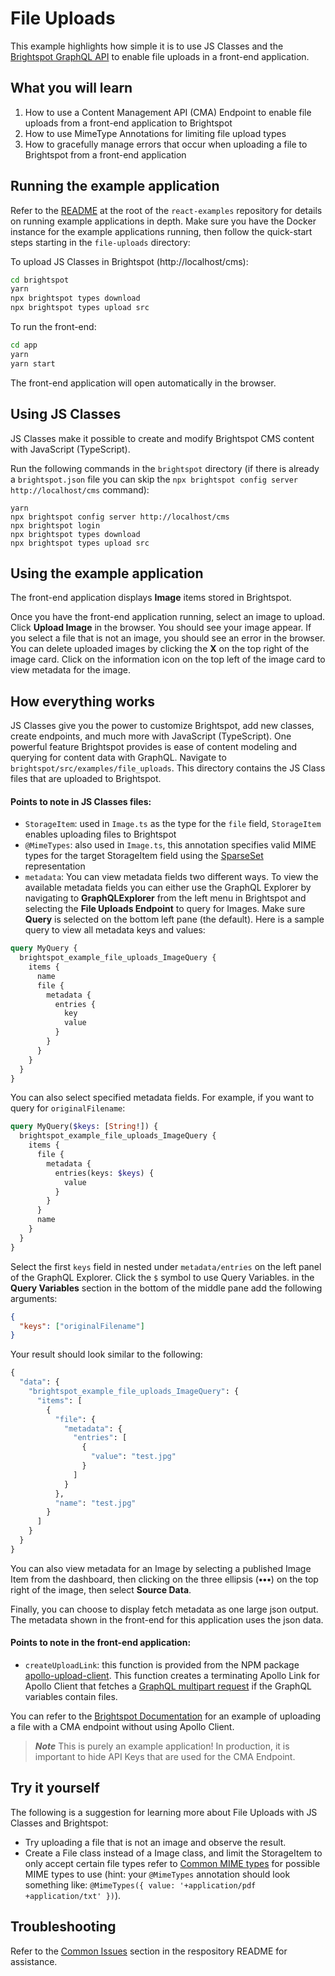 # File Uploads
This example highlights how simple it is to use JS Classes and the [Brightspot GraphQL API](https://www.brightspot.com/documentation/brightspot-cms-developer-guide/latest/graphql-api) to enable file uploads in a front-end application.

## What you will learn
1. How to use a Content Management API (CMA) Endpoint to enable file uploads from a front-end application to Brightspot
2. How to use MimeType Annotations for limiting file upload types
3. How to gracefully manage errors that occur when uploading a file to Brightspot from a front-end application

## Running the example application
Refer to the [README](/README.md) at the root of the `react-examples` repository for details on running example applications in depth. Make sure you have the Docker instance for the example applications running, then follow the quick-start steps starting in the `file-uploads` directory:

To upload JS Classes in Brightspot (http://localhost/cms):

```sh
cd brightspot
yarn
npx brightspot types download
npx brightspot types upload src
```

To run the front-end:

```sh
cd app
yarn
yarn start
```

The front-end application will open automatically in the browser.
## Using JS Classes
JS Classes make it possible to create and modify Brightspot CMS content with JavaScript (TypeScript).

Run the following commands in the `brightspot` directory (if there is already a `brightspot.json` file you can skip the `npx brightspot config server http://localhost/cms` command):

```
yarn
npx brightspot config server http://localhost/cms
npx brightspot login
npx brightspot types download
npx brightspot types upload src
```
## Using the example application
The front-end application displays **Image** items stored in Brightspot. 

Once you have the front-end application running, select an image to upload. Click **Upload Image** in the browser. You should see your image appear. If you select a file that is not an image, you should see an error in the browser. You can delete uploaded images by clicking the **X** on the top right of the image card. Click on the information icon on the top left of the image card to view metadata for the image.
 
## How everything works
JS Classes give you the power to customize Brightspot, add new classes, create endpoints, and much more with JavaScript (TypeScript). One powerful feature Brightspot provides is ease of content modeling and querying for content data with GraphQL. Navigate to `brightspot/src/examples/file_uploads`. This directory contains the JS Class files that are uploaded to Brightspot.

#### Points to note in JS Classes files:
- `StorageItem`: used in `Image.ts` as the type for the `file` field, `StorageItem` enables uploading files to Brightspot 
- `@MimeTypes`: also used in `Image.ts`, this annotation specifies valid MIME types for the target StorageItem field using the [SparseSet](https://artifactory.psdops.com/psddev-releases/com/psddev/dari-util/3.3.607-xe0f27a/dari-util-3.3.607-xe0f27a-javadoc.jar!/com/psddev/dari/util/SparseSet.html) representation
- `metadata`: You can view metadata fields two different ways. To view the available metadata fields you can either use the GraphQL Explorer by navigating to **GraphQLExplorer** from the left menu in Brightspot and selecting the **File Uploads Endpoint** to query for Images. Make sure **Query** is selected on the bottom left pane (the default). Here is a sample query to view all metadata keys and values:

```graphql
query MyQuery {
  brightspot_example_file_uploads_ImageQuery {
    items {
      name
      file {
        metadata {
          entries {
            key
            value
          }
        }
      }
    }
  }
}
```

You can also select specified metadata fields. For example, if you want to query for `originalFilename`:
```graphql
query MyQuery($keys: [String!]) {
  brightspot_example_file_uploads_ImageQuery {
    items {
      file {
        metadata {
          entries(keys: $keys) {
            value
          }
        }
      }
      name
    }
  }
}
```

Select the first `keys` field in nested under `metadata/entries` on the left panel of the GraphQL Explorer. Click the `$` symbol to use Query Variables. in the **Query Variables** section in the bottom of the middle pane add the following arguments:

```json
{
  "keys": ["originalFilename"]
}
```

Your result should look similar to the following:
```graphql
{
  "data": {
    "brightspot_example_file_uploads_ImageQuery": {
      "items": [
        {
          "file": {
            "metadata": {
              "entries": [
                {
                  "value": "test.jpg"
                }
              ]
            }
          },
          "name": "test.jpg"
        }
      ]
    }
  }
}
```

You can also view metadata for an Image by selecting a published Image Item from the dashboard, then clicking on the three ellipsis (**•••**) on the top right of the image, then select **Source Data**. 

Finally, you can choose to display fetch metadata as one large json output. The metadata shown in the front-end for this application uses the json data.
#### Points to note in the front-end application:
- `createUploadLink`: this function is provided from the NPM package [apollo-upload-client](https://github.com/jaydenseric/apollo-upload-client). This function creates a terminating Apollo Link for Apollo Client that fetches a [GraphQL multipart request](https://github.com/jaydenseric/graphql-multipart-request-spec) if the GraphQL variables contain files. 

You can refer to the [Brightspot Documentation](https://www.brightspot.com/documentation/brightspot-cms-developer-guide/uploading-files-in-brightspot-content-management-api) for an example of uploading a file with a CMA endpoint without using Apollo Client.

> **_Note_** This is purely an example application! In production, it is important to hide API Keys that are used for the CMA Endpoint. 

## Try it yourself
The following is a suggestion for learning more about File Uploads with JS Classes and Brightspot:

- Try uploading a file that is not an image and observe the result. 
- Create a File class instead of a Image class, and limit the StorageItem to only accept certain file types refer to [Common MIME types](https://developer.mozilla.org/en-US/docs/Web/HTTP/Basics_of_HTTP/MIME_types/Common_types) for possible MIME types to use (hint: your `@MimeTypes` annotation should look something like: `@MimeTypes({ value: '+application/pdf +application/txt' })`).

## Troubleshooting
Refer to the [Common Issues](/README.md) section in the respository README for assistance.
